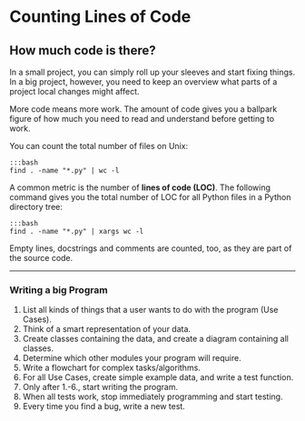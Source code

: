 
# Counting Lines of Code

## How much code is there?

In a small project, you can simply roll up your sleeves and start fixing things. In a big project, however, you need to keep an overview what parts of a project local changes might affect.

More code means more work. The amount of code gives you a ballpark figure of how much you need to read and understand before getting to work.

You can count the total number of files on Unix:

    :::bash
    find . -name "*.py" | wc -l

A common metric is the number of **lines of code (LOC)**. The following command gives you the total number of LOC for all Python files in a Python directory tree:

    :::bash
    find . -name "*.py" | xargs wc -l

Empty lines, docstrings and comments are counted, too, as they are part of the source code.

----

### Writing a big Program

1.  List all kinds of things that a user wants to do with the program (Use Cases).
2.  Think of a smart representation of your data.
3.  Create classes containing the data, and create a diagram containing all classes.
4.  Determine which other modules your program will require.
5.  Write a flowchart for complex tasks/algorithms.
6.  For all Use Cases, create simple example data, and write a test function.
7.  Only after 1.-6., start writing the program.
8.  When all tests work, stop immediately programming and start testing.
9.  Every time you find a bug, write a new test.
